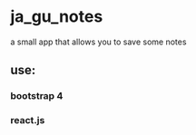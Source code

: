 # ja_gu_notes
a small app that allows you to save some notes

## use:
### bootstrap 4
### react.js


